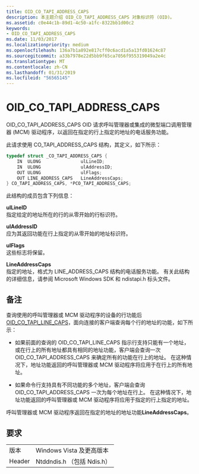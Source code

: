 ```yaml
---
title: OID_CO_TAPI_ADDRESS_CAPS
description: 本主题介绍 OID_CO_TAPI_ADDRESS_CAPS 对象标识符 (OID)。
ms.assetid: c0e44c1b-89d1-4c50-a1fc-8322bb1d00c2
keywords:
- OID_CO_TAPI_ADDRESS_CAPS
ms.date: 11/03/2017
ms.localizationpriority: medium
ms.openlocfilehash: 136a7b1a892e817cff0c6acd1a5a13fd01624c87
ms.sourcegitcommit: a33b7978e22d5bb9f65ca7056f955319049a2e4c
ms.translationtype: MT
ms.contentlocale: zh-CN
ms.lasthandoff: 01/31/2019
ms.locfileid: "56565145"
---
```

# <a name="oidcotapiaddresscaps"></a>OID_CO_TAPI_ADDRESS_CAPS

OID_CO_TAPI_ADDRESS_CAPS OID 请求呼叫管理器或集成的微型端口调用管理器 (MCM) 驱动程序，以返回在指定的行上指定的地址的电话服务功能。

此请求使用 CO_TAPI_ADDRESS_CAPS 结构，其定义，如下所示：

```c++
typedef struct _CO_TAPI_ADDRESS_CAPS {
    IN  ULONG               ulLineID;
    IN  ULONG               ulAddressID;
    OUT ULONG               ulFlags;
    OUT LINE_ADDRESS_CAPS   LineAddressCaps;
} CO_TAPI_ADDRESS_CAPS, *PCO_TAPI_ADDRESS_CAPS;
``` 

此结构的成员包含下列信息：

**ulLineID**  
指定给定的地址所在的行的从零开始的行标识符。

**ulAddressID**  
应为其返回功能在行上指定的从零开始的地址标识符。

**ulFlags**  
这些标志将保留。

**LineAddressCaps**  
指定的地址，格式为 LINE_ADDRESS_CAPS 结构的电话服务功能。 有关此结构的详细信息，请参阅 Microsoft Windows SDK 和 ndistapi.h 标头文件。

## <a name="remarks"></a>备注

查询使用的呼叫管理器或 MCM 驱动程序的设备的行功能后[OID_CO_TAPI_LINE_CAPS](oid-co-tapi-line-caps.md)，面向连接的客户端查询每个行的地址的功能，如下所示：

- 如果前面的查询的 OID_CO_TAPI_LINE_CAPS 指示行支持只能有一个地址，或在行上的所有地址都具有相同的地址功能，客户端会查询一次 OID_CO_TAPI_ADDRESS_CAPS 来确定所有的功能在行上的地址。 在这种情况下，地址功能返回的呼叫管理器或 MCM 驱动程序将应用于在行上的所有地址。

- 如果命令行支持具有不同功能的多个地址，客户端会查询 OID_CO_TAPI_ADDRESS_CAPS 一次为每个地址在行上。 在这种情况下，地址功能返回的呼叫管理器或 MCM 驱动程序将应用于指定的行上指定的地址。

呼叫管理器或 MCM 驱动程序返回在指定的地址的地址功能**LineAddressCaps**。

## <a name="requirements"></a>要求

| | |
| --- | --- |
| 版本 | Windows Vista 及更高版本 |
| Header | Ntddndis.h （包括 Ndis.h） |

